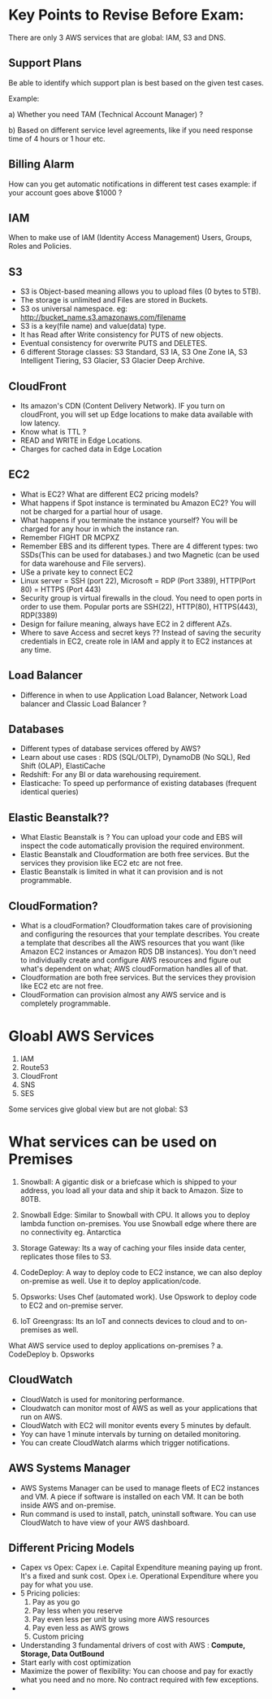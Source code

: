 # Key Points to Revise Before Exam:

There are only 3 AWS services that are global: IAM, S3 and DNS.

## Support Plans

Be able to identify which support plan is best based on the given test cases.

Example:

a) Whether you need TAM (Technical Account Manager) ?

b) Based on different service level agreements, like if you need response time of 4 hours or 1 hour etc.

## Billing Alarm

How can you get automatic notifications in different test cases example: if your account goes above $1000 ?

## IAM

When to make use of IAM (Identity Access Management) Users, Groups, Roles and Policies.

## S3

* S3 is Object-based meaning allows you to upload files (0 bytes to 5TB).
* The storage is unlimited and Files are stored in Buckets.
* S3 os universal namespace. eg: http://bucket_name.s3.amazonaws.com/filename
* S3 is a key(file name) and value(data) type.
* It has Read after Write consistency for PUTS of new objects.
* Eventual consistency for overwrite PUTS and DELETES.
* 6 different Storage classes: S3 Standard, S3 IA, S3 One Zone IA, S3 Intelligent Tiering, S3 Glacier, S3 Glacier Deep Archive.

## CloudFront

* Its amazon's CDN (Content Delivery Network). IF you turn on cloudFront, you will set up Edge locations to make data available with low latency.
* Know what is TTL ?
* READ and WRITE in Edge Locations.
* Charges for cached data in Edge Location

## EC2

* What is EC2? What are different EC2 pricing models?
* What happens if Spot instance is terminated bu Amazon EC2? You will not be charged for a partial hour of usage.
* What happens if you terminate the instance yourself? You will be charged for any hour in which the instance ran.
* Remember FIGHT DR MCPXZ
* Remember EBS and its different types. There are 4 different types: two SSDs(This can be used for databases.) and two Magnetic (can be used for data warehouse and File servers).
* USe a private key to connect EC2
* Linux server = SSH (port 22), Microsoft = RDP (Port 3389), HTTP(Port 80) = HTTPS (Port 443)
* Security group is virtual firewalls in the cloud. You need to open ports in order to use them. Popular ports are SSH(22), HTTP(80), HTTPS(443), RDP(3389)
* Design for failure meaning, always have EC2 in 2 different AZs.
* Where to save Access and secret keys ??
Instead of saving the security credentials in EC2, create role in IAM and apply it to EC2 instances at any time.

## Load Balancer

* Difference in when to use Application Load Balancer, Network Load balancer and Classic Load Balancer ?

## Databases

* Different types of database services offered by AWS?
* Learn about use cases : RDS (SQL/OLTP), DynamoDB (No SQL), Red Shift (OLAP), ElastiCache
* Redshift: For any BI or data warehousing requirement.
* Elasticache: To speed up performance of existing databases (frequent identical queries)

## Elastic Beanstalk??

* What Elastic Beanstalk is ? You can upload your code and EBS will inspect the code automatically provision the required environment.
* Elastic Beanstalk and Cloudformation are both free services. But the services they provision like EC2 etc are not free.
* Elastic Beanstalk is limited in what it can provision and is not programmable.

## CloudFormation?

* What is a cloudFormation? Cloudformation takes care of provisioning and configuring the resources that your template describes. You create a template that describes all the AWS resources that you want (like Amazon EC2 instances or Amazon RDS DB instances). You don't need to individually create and configure AWS resources and figure out what's dependent on what; AWS cloudFormation handles all of that.
* Cloudformation are both free services. But the services they provision like EC2 etc are not free.
* CloudFormation can provision almost any AWS service and is completely programmable.

# Gloabl AWS Services

1. IAM
2. Route53
3. CloudFront
4. SNS
5. SES

Some services give global view but are not global: S3

# What services can be used on Premises

1. Snowball: A gigantic disk or a briefcase which is shipped to your address, you load all your data and ship it back to Amazon. Size to 80TB.

2. Snowball Edge: Similar to Snowball with CPU. It allows you to deploy lambda function on-premises. You use Snowball edge where there are no connectivity eg. Antarctica

3. Storage Gateway: Its a way of caching your files inside data center, replicates those files to S3.

4. CodeDeploy: A way to deploy code to EC2 instance, we can also deploy on-premise as well. Use it to deploy application/code.

5. Opsworks: Uses Chef (automated work). Use Opswork to deploy code to EC2 and on-premise server.

6. IoT Greengrass: Its an IoT and connects devices to cloud and to on-premises as well.

What AWS service used to deploy applications on-premises ?
    a. CodeDeploy
    b. Opsworks

## CloudWatch

* CloudWatch is used for monitoring performance.
* Cloudwatch can monitor most of AWS as well as your applications that run on AWS.
* CloudWatch with EC2 will monitor events every 5 minutes by default.
* Yoy can have 1 minute intervals by turning on detailed monitoring.
* You can create CloudWatch alarms which trigger notifications.

## AWS Systems Manager

* AWS Systems Manager can be used to manage fleets of EC2 instances and VM. A piece if software is installed on each VM. It can be both inside AWS and on-premise.
* Run command is used to install, patch, uninstall software. You can use CloudWatch to have view of your AWS dashboard.

## Different Pricing Models

* Capex vs Opex: Capex i.e. Capital Expenditure meaning paying up front. It's a fixed and sunk cost. Opex i.e. Operational Expenditure where you pay for what you use.
* 5 Pricing policies:
    1. Pay as you go
    2. Pay less when you reserve
    3. Pay even less per unit by using more AWS resources
    4. Pay even less as AWS grows
    5. Custom pricing
* Understanding 3 fundamental drivers of cost with AWS : <b>Compute, Storage, Data OutBound</b>
* Start early with cost optimization
* Maximize the power of flexibility: You can choose and pay for exactly what you need and no more. No contract required with few exceptions.
* 